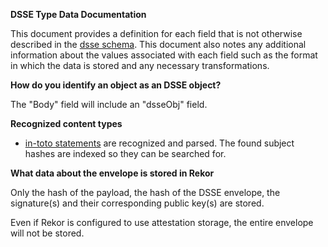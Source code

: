 **DSSE Type Data Documentation**

This document provides a definition for each field that is not
otherwise described in the [dsse
schema](https://github.com/sigstore/rekor/blob/main/pkg/types/dsse/v0.0.1/dsse_v0_0_1_schema.json). This
document also notes any additional information about the values
associated with each field such as the format in which the data is
stored and any necessary transformations.

**How do you identify an object as an DSSE object?**

The "Body" field will include an "dsseObj" field.

**Recognized content types**

- [in-toto
  statements](https://github.com/in-toto/attestation/tree/main/spec#statement)
  are recognized and parsed. The found subject hashes are indexed so
  they can be searched for.

**What data about the envelope is stored in Rekor**

Only the hash of the payload, the hash of the DSSE envelope, the signature(s)
and their corresponding public key(s) are stored.

Even if Rekor is configured to use attestation storage, the entire
envelope will not be stored.
